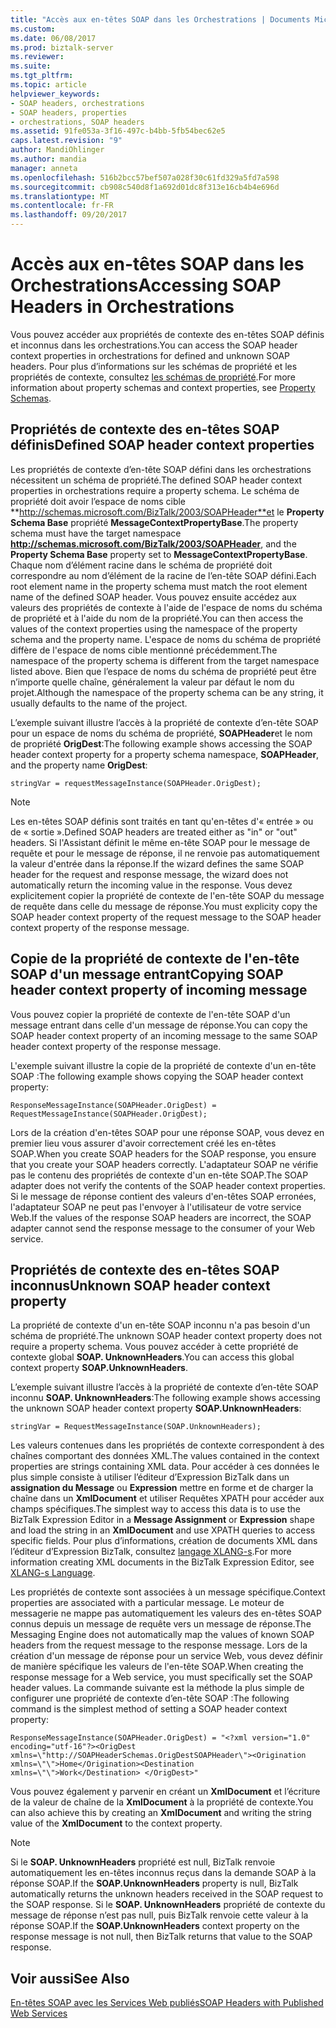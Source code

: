 ```yaml
---
title: "Accès aux en-têtes SOAP dans les Orchestrations | Documents Microsoft"
ms.custom: 
ms.date: 06/08/2017
ms.prod: biztalk-server
ms.reviewer: 
ms.suite: 
ms.tgt_pltfrm: 
ms.topic: article
helpviewer_keywords:
- SOAP headers, orchestrations
- SOAP headers, properties
- orchestrations, SOAP headers
ms.assetid: 91fe053a-3f16-497c-b4bb-5fb54bec62e5
caps.latest.revision: "9"
author: MandiOhlinger
ms.author: mandia
manager: anneta
ms.openlocfilehash: 516b2bcc57bef507a028f30c61fd329a5fd7a598
ms.sourcegitcommit: cb908c540d8f1a692d01dc8f313e16cb4b4e696d
ms.translationtype: MT
ms.contentlocale: fr-FR
ms.lasthandoff: 09/20/2017
---
```

# <a name="accessing-soap-headers-in-orchestrations"></a><span data-ttu-id="f5d78-102">Accès aux en-têtes SOAP dans les Orchestrations</span><span class="sxs-lookup"><span data-stu-id="f5d78-102">Accessing SOAP Headers in Orchestrations</span></span>
<span data-ttu-id="f5d78-103">Vous pouvez accéder aux propriétés de contexte des en-têtes SOAP définis et inconnus dans les orchestrations.</span><span class="sxs-lookup"><span data-stu-id="f5d78-103">You can access the SOAP header context properties in orchestrations for defined and unknown SOAP headers.</span></span> <span data-ttu-id="f5d78-104">Pour plus d’informations sur les schémas de propriété et les propriétés de contexte, consultez [les schémas de propriété](../core/property-schemas.md).</span><span class="sxs-lookup"><span data-stu-id="f5d78-104">For more information about property schemas and context properties, see [Property Schemas](../core/property-schemas.md).</span></span>  
  
## <a name="defined-soap-header-context-properties"></a><span data-ttu-id="f5d78-105">Propriétés de contexte des en-têtes SOAP définis</span><span class="sxs-lookup"><span data-stu-id="f5d78-105">Defined SOAP header context properties</span></span>  
 <span data-ttu-id="f5d78-106">Les propriétés de contexte d’en-tête SOAP défini dans les orchestrations nécessitent un schéma de propriété.</span><span class="sxs-lookup"><span data-stu-id="f5d78-106">The defined SOAP header context properties in orchestrations require a property schema.</span></span> <span data-ttu-id="f5d78-107">Le schéma de propriété doit avoir l’espace de noms cible **http://schemas.microsoft.com/BizTalk/2003/SOAPHeader**et le **Property Schema Base** propriété  **MessageContextPropertyBase**.</span><span class="sxs-lookup"><span data-stu-id="f5d78-107">The property schema must have the target namespace **http://schemas.microsoft.com/BizTalk/2003/SOAPHeader**, and the **Property Schema Base** property set to **MessageContextPropertyBase**.</span></span> <span data-ttu-id="f5d78-108">Chaque nom d’élément racine dans le schéma de propriété doit correspondre au nom d’élément de la racine de l’en-tête SOAP défini.</span><span class="sxs-lookup"><span data-stu-id="f5d78-108">Each root element name in the property schema must match the root element name of the defined SOAP header.</span></span> <span data-ttu-id="f5d78-109">Vous pouvez ensuite accédez aux valeurs des propriétés de contexte à l'aide de l'espace de noms du schéma de propriété et à l'aide du nom de la propriété.</span><span class="sxs-lookup"><span data-stu-id="f5d78-109">You can then access the values of the context properties using the namespace of the property schema and the property name.</span></span> <span data-ttu-id="f5d78-110">L'espace de noms du schéma de propriété diffère de l'espace de noms cible mentionné précédemment.</span><span class="sxs-lookup"><span data-stu-id="f5d78-110">The namespace of the property schema is different from the target namespace listed above.</span></span> <span data-ttu-id="f5d78-111">Bien que l’espace de noms du schéma de propriété peut être n’importe quelle chaîne, généralement la valeur par défaut le nom du projet.</span><span class="sxs-lookup"><span data-stu-id="f5d78-111">Although the namespace of the property schema can be any string, it usually defaults to the name of the project.</span></span>  
  
 <span data-ttu-id="f5d78-112">L’exemple suivant illustre l’accès à la propriété de contexte d’en-tête SOAP pour un espace de noms du schéma de propriété, **SOAPHeader**et le nom de propriété **OrigDest**:</span><span class="sxs-lookup"><span data-stu-id="f5d78-112">The following example shows accessing the SOAP header context property for a property schema namespace, **SOAPHeader**, and the property name **OrigDest**:</span></span>  
  
```  
stringVar = requestMessageInstance(SOAPHeader.OrigDest);  
```  
  
> [!NOTE]
>  <span data-ttu-id="f5d78-113">Les en-têtes SOAP définis sont traités en tant qu'en-têtes d'« entrée » ou de « sortie ».</span><span class="sxs-lookup"><span data-stu-id="f5d78-113">Defined SOAP headers are treated either as "in" or "out" headers.</span></span> <span data-ttu-id="f5d78-114">Si l'Assistant définit le même en-tête SOAP pour le message de requête et pour le message de réponse, il ne renvoie pas automatiquement la valeur d'entrée dans la réponse.</span><span class="sxs-lookup"><span data-stu-id="f5d78-114">If the wizard defines the same SOAP header for the request and response message, the wizard does not automatically return the incoming value in the response.</span></span> <span data-ttu-id="f5d78-115">Vous devez explicitement copier la propriété de contexte de l'en-tête SOAP du message de requête dans celle du message de réponse.</span><span class="sxs-lookup"><span data-stu-id="f5d78-115">You must explicity copy the SOAP header context property of the request message to the SOAP header context property of the response message.</span></span>  
  
## <a name="copying-soap-header-context-property-of-incoming-message"></a><span data-ttu-id="f5d78-116">Copie de la propriété de contexte de l'en-tête SOAP d'un message entrant</span><span class="sxs-lookup"><span data-stu-id="f5d78-116">Copying SOAP header context property of incoming message</span></span>  
 <span data-ttu-id="f5d78-117">Vous pouvez copier la propriété de contexte de l'en-tête SOAP d'un message entrant dans celle d'un message de réponse.</span><span class="sxs-lookup"><span data-stu-id="f5d78-117">You can copy the SOAP header context property of an incoming message to the same SOAP header context property of the response message.</span></span>  
  
 <span data-ttu-id="f5d78-118">L'exemple suivant illustre la copie de la propriété de contexte d'un en-tête SOAP :</span><span class="sxs-lookup"><span data-stu-id="f5d78-118">The following example shows copying the SOAP header context property:</span></span>  
  
```  
ResponseMessageInstance(SOAPHeader.OrigDest) = RequestMessageInstance(SOAPHeader.OrigDest);  
```  
  
 <span data-ttu-id="f5d78-119">Lors de la création d'en-têtes SOAP pour une réponse SOAP, vous devez en premier lieu vous assurer d'avoir correctement créé les en-têtes SOAP.</span><span class="sxs-lookup"><span data-stu-id="f5d78-119">When you create SOAP headers for the SOAP response, you ensure that you create your SOAP headers correctly.</span></span> <span data-ttu-id="f5d78-120">L'adaptateur SOAP ne vérifie pas le contenu des propriétés de contexte d'un en-tête SOAP.</span><span class="sxs-lookup"><span data-stu-id="f5d78-120">The SOAP adapter does not verify the contents of the SOAP header context properties.</span></span> <span data-ttu-id="f5d78-121">Si le message de réponse contient des valeurs d'en-têtes SOAP erronées, l'adaptateur SOAP ne peut pas l'envoyer à l'utilisateur de votre service Web.</span><span class="sxs-lookup"><span data-stu-id="f5d78-121">If the values of the response SOAP headers are incorrect, the SOAP adapter cannot send the response message to the consumer of your Web service.</span></span>  
  
## <a name="unknown-soap-header-context-property"></a><span data-ttu-id="f5d78-122">Propriétés de contexte des en-têtes SOAP inconnus</span><span class="sxs-lookup"><span data-stu-id="f5d78-122">Unknown SOAP header context property</span></span>  
 <span data-ttu-id="f5d78-123">La propriété de contexte d'un en-tête SOAP inconnu n'a pas besoin d'un schéma de propriété.</span><span class="sxs-lookup"><span data-stu-id="f5d78-123">The unknown SOAP header context property does not require a property schema.</span></span> <span data-ttu-id="f5d78-124">Vous pouvez accéder à cette propriété de contexte global **SOAP. UnknownHeaders**.</span><span class="sxs-lookup"><span data-stu-id="f5d78-124">You can access this global context property **SOAP.UnknownHeaders**.</span></span>  
  
 <span data-ttu-id="f5d78-125">L’exemple suivant illustre l’accès à la propriété de contexte d’en-tête SOAP inconnu **SOAP. UnknownHeaders**:</span><span class="sxs-lookup"><span data-stu-id="f5d78-125">The following example shows accessing the unknown SOAP header context property **SOAP.UnknownHeaders**:</span></span>  
  
```  
stringVar = RequestMessageInstance(SOAP.UnknownHeaders);  
```  
  
 <span data-ttu-id="f5d78-126">Les valeurs contenues dans les propriétés de contexte correspondent à des chaînes comportant des données XML.</span><span class="sxs-lookup"><span data-stu-id="f5d78-126">The values contained in the context properties are strings containing XML data.</span></span> <span data-ttu-id="f5d78-127">Pour accéder à ces données le plus simple consiste à utiliser l’éditeur d’Expression BizTalk dans un **assignation du Message** ou **Expression** mettre en forme et de charger la chaîne dans un **XmlDocument** et utiliser Requêtes XPATH pour accéder aux champs spécifiques.</span><span class="sxs-lookup"><span data-stu-id="f5d78-127">The simplest way to access this data is to use the BizTalk Expression Editor in a **Message Assignment** or **Expression** shape and load the string in an **XmlDocument** and use XPATH queries to access specific fields.</span></span> <span data-ttu-id="f5d78-128">Pour plus d’informations, création de documents XML dans l’éditeur d’Expression BizTalk, consultez [langage XLANG-s](../core/xlang-s-language.md).</span><span class="sxs-lookup"><span data-stu-id="f5d78-128">For more information creating XML documents in the BizTalk Expression Editor, see [XLANG-s Language](../core/xlang-s-language.md).</span></span>  
  
 <span data-ttu-id="f5d78-129">Les propriétés de contexte sont associées à un message spécifique.</span><span class="sxs-lookup"><span data-stu-id="f5d78-129">Context properties are associated with a particular message.</span></span> <span data-ttu-id="f5d78-130">Le moteur de messagerie ne mappe pas automatiquement les valeurs des en-têtes SOAP connus depuis un message de requête vers un message de réponse.</span><span class="sxs-lookup"><span data-stu-id="f5d78-130">The Messaging Engine does not automatically map the values of known SOAP headers from the request message to the response message.</span></span> <span data-ttu-id="f5d78-131">Lors de la création d'un message de réponse pour un service Web, vous devez définir de manière spécifique les valeurs de l'en-tête SOAP.</span><span class="sxs-lookup"><span data-stu-id="f5d78-131">When creating the response message for a Web service, you must specifically set the SOAP header values.</span></span> <span data-ttu-id="f5d78-132">La commande suivante est la méthode la plus simple de configurer une propriété de contexte d’en-tête SOAP :</span><span class="sxs-lookup"><span data-stu-id="f5d78-132">The following command is the simplest method of setting a SOAP header context property:</span></span>  
  
```  
ResponseMessageInstance(SOAPHeader.OrigDest) = "<?xml version="1.0" encoding="utf-16"?><OrigDest xmlns=\"http://SOAPHeaderSchemas.OrigDestSOAPHeader\"><Origination xmlns=\"\">Home</Origination><Destination xmlns=\"\">Work</Destination> </OrigDest>"  
```  
  
 <span data-ttu-id="f5d78-133">Vous pouvez également y parvenir en créant un **XmlDocument** et l’écriture de la valeur de chaîne de la **XmlDocument** à la propriété de contexte.</span><span class="sxs-lookup"><span data-stu-id="f5d78-133">You can also achieve this by creating an **XmlDocument** and writing the string value of the **XmlDocument** to the context property.</span></span>  
  
> [!NOTE]
>  <span data-ttu-id="f5d78-134">Si le **SOAP. UnknownHeaders** propriété est null, BizTalk renvoie automatiquement les en-têtes inconnus reçus dans la demande SOAP à la réponse SOAP.</span><span class="sxs-lookup"><span data-stu-id="f5d78-134">If the **SOAP.UnknownHeaders** property is null, BizTalk automatically returns the unknown headers received in the SOAP request to the SOAP response.</span></span> <span data-ttu-id="f5d78-135">Si le **SOAP. UnknownHeaders** propriété de contexte du message de réponse n’est pas null, puis BizTalk renvoie cette valeur à la réponse SOAP.</span><span class="sxs-lookup"><span data-stu-id="f5d78-135">If the **SOAP.UnknownHeaders** context property on the response message is not null, then BizTalk returns that value to the SOAP response.</span></span>  
  
## <a name="see-also"></a><span data-ttu-id="f5d78-136">Voir aussi</span><span class="sxs-lookup"><span data-stu-id="f5d78-136">See Also</span></span>  
 [<span data-ttu-id="f5d78-137">En-têtes SOAP avec les Services Web publiés</span><span class="sxs-lookup"><span data-stu-id="f5d78-137">SOAP Headers with Published Web Services</span></span>](../core/soap-headers-with-published-web-services.md)